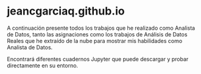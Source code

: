 # jeancgarciaq.github.io

A continuación presente todos los trabajos que he realizado como Analista de Datos, tanto las asignaciones como los trabajos de Análisis de Datos Reales que he extraído de la nube para mostrar mis habilidades como Analista de Datos.

Encontrará diferentes cuadernos Jupyter que puede descargar y probar directamente en su entorno.
